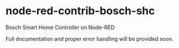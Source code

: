 # node-red-contrib-bosch-shc
Bosch Smart Home Controller on Node-RED

Full documentation and proper error handling will be provided soon.
